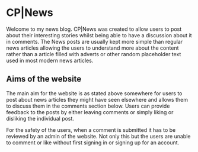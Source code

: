 # CP|News

Welcome to my news blog. CP|News was created to allow users to post about their interesting stories whilst being able to have a discussion about it in comments. The News posts are usually kept more simple than regular news articles allowing the users to understand more about the content rather than a article filled with adverts or other random placeholder text used in most modern news articles.

## Aims of the website

The main aim for the website is as stated above somewhere for users to post about news articles they might have seen elsewhere and allows them to discuss them in the comments section below. Users can provide feedback to the posts by either leaving comments or simply liking or disliking the individual post. 

For the safety of the users, when a comment is submitted it has to be reviewed by an admin of the website. Not only this but the users are unable to comment or like without first signing in or signing up for an account.
